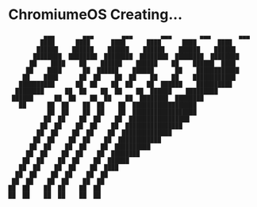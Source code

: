 # ChromiumeOS Creating...


       
              ▄▄▄        ▄▄▄        ▄▄▄        ▄▄▄        ▄▄▄        ▄▄▄   
             ████      ████      ████      ████      ████      ████  
            ██████    ██████    ██████    ██████    ██████    ██████ 
           ████████  ████████  ████████  ████████  ████████  ████████
          ██    ████    ██    ██████    ██████    ██    ██████  ████
         ██    ████      ██  ██████    ██████      ██    ████████████
        ██    ████      ██  ██    ██  ██    ██    ██    ████████████
       ██████████      ██  ██    ██  ██    ██  ██████    ██████████
      ████████      ██  ██    ██  ██    ██  ██████    █████████
     ██████      ██  ██    ██  ██    ██  ████████  ████████ 
       ██      ██  ██    ██  ██    ██  ██████████████████ 
               ██  ██    ██  ██    ██  ██████████████████
              ██  ██    ██  ██    ██  █████████████████
             ██  ██    ██  ██    ██  ████████████████
            ██  ██    ██  ██    ██  ██████████████
           ██  ██    ██  ██    ██  ████████████
          ██  ██    ██  ██    ██  ██████████
         ██  ██    ██  ██    ██  ████████
        ██  ██    ██  ██    ██  ██████
       ██  ██    ██  ██    ██  ████
      ██  ██    ██  ██    ██  ██
     ██  ██    ██  ██    ██  ██
    ██  ██    ██  ██    ██  ██
    ██  ██    ██  ██    ██  ██
